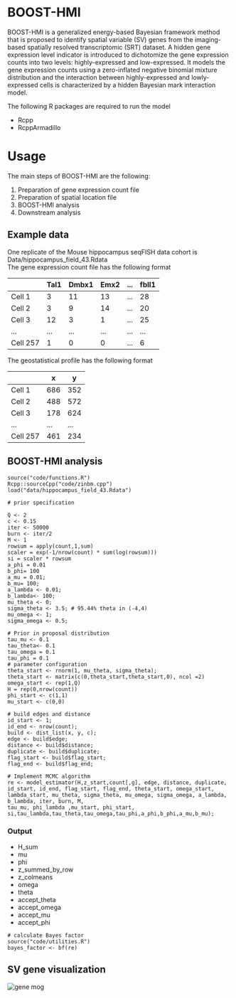 # BOOST-HMI

BOOST-HMI is a generalized energy-based Bayesian framework method that is proposed to identify spatial variable (SV) genes from the imaging-based spatially resolved transcriptomic (SRT) dataset. A hidden gene expression level indicator is introduced to dichotomize the gene expression counts into two levels: highly-expressed and low-expressed. It models the gene expression counts using a zero-inflated negative binomial mixture distribution and the interaction between highly-expressed and lowly-expressed cells is characterized by a hidden Bayesian mark interaction model. 

The following R packages are required to run the model <br/>
+ Rcpp
+ RcppArmadillo

# Usage

The main steps of BOOST-HMI are the following:

1. Preparation of gene expression count file <br/>
2. Preparation of spatial location file <br/>
3. BOOST-HMI analysis <br/>
4. Downstream analysis <br/>

## Example data

One replicate of the Mouse hippocampus seqFISH data cohort is Data/hippocampus_field_43.Rdata <br/>
The gene expression count file has the following format

|  |Tal1|Dmbx1|Emx2|...|fbll1|
|-----|-----|-----|-----|-----|-----|
|Cell 1| 3|11|13|...|28|
|Cell 2|3|9|14|...|20|
|Cell 3|12|3|1|...|25|
|...|...|...|...|...|...|
|Cell 257|1|0|0|...|6|

The geostatistical profile has the following format

|  |x|y|
|-----|-----|-----|
|Cell 1| 686|352|
|Cell 2|488|572|
|Cell 3|178|624|
|...|...|...|
|Cell 257|461|234|

## BOOST-HMI analysis

```{r}
source("code/functions.R")
Rcpp::sourceCpp("code/zinbm.cpp")
load("data/hippocampus_field_43.Rdata")

# prior specification

Q <- 2
c <- 0.15
iter <- 50000
burn <- iter/2
M <- 1
rowsum = apply(count,1,sum)
scaler = exp(-1/nrow(count) * sum(log(rowsum)))
si = scaler * rowsum
a_phi = 0.01
b_phi= 100
a_mu = 0.01; 
b_mu= 100; 
a_lambda <- 0.01;
b_lambda<- 100;
mu_theta <- 0;
sigma_theta <- 3.5; # 95.44% theta in (-4,4)
mu_omega <- 1;
sigma_omega <- 0.5;

# Prior in proposal distribution
tau_mu <- 0.1 
tau_theta<- 0.1
tau_omega = 0.1
tau_phi = 0.1   
# parameter configuration
theta_start <- rnorm(1, mu_theta, sigma_theta); 
theta_start <- matrix(c(0,theta_start,theta_start,0), ncol =2)
omega_start <- rep(1,Q)
H = rep(0,nrow(count))
phi_start <- c(1,1)
mu_start <- c(0,0)

# build edges and distance
id_start <- 1;
id_end <- nrow(count);
build <- dist_list(x, y, c);
edge <- build$edge;
distance <- build$distance;
duplicate <- build$duplicate;
flag_start <- build$flag_start;
flag_end <- build$flag_end;

# Implement MCMC algorithm
re <- model_estimator(H,z_start,count[,g], edge, distance, duplicate, id_start, id_end, flag_start, flag_end, theta_start, omega_start, 
lambda_start, mu_theta, sigma_theta, mu_omega, sigma_omega, a_lambda, b_lambda, iter, burn, M, 
tau_mu, phi_lambda ,mu_start, phi_start, si,tau_lambda,tau_theta,tau_omega,tau_phi,a_phi,b_phi,a_mu,b_mu);
```
### Output 
+ H_sum
+ mu
+ phi
+ z_summed_by_row
+ z_colmeans
+ omega
+ theta
+ accept_theta
+ accept_omega
+ accept_mu
+ accept_phi

```{r}
# calculate Bayes factor
source("code/utilities.R")
bayes_factor <- bf(re)
```

## SV gene visualization

![gene mog](readme/mog.png)







  

